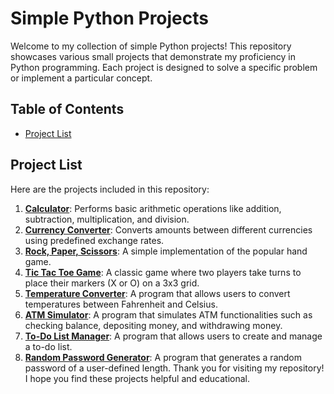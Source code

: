 # Simple Python Projects

Welcome to my collection of simple Python projects! This repository showcases various small projects that demonstrate my proficiency in Python programming. Each project is designed to solve a specific problem or implement a particular concept.

## Table of Contents

- [Project List](#project-list)

## Project List

Here are the projects included in this repository:

1. **[Calculator](https://github.com/mithrakaliraj/basic-python-projects/blob/main/calculator.py)**: Performs basic arithmetic operations like addition, subtraction, multiplication, and division.
2. **[Currency Converter](https://github.com/mithrakaliraj/basic-python-projects/blob/main/currencyconverter.py)**: Converts amounts between different currencies using predefined exchange rates.
3. **[Rock, Paper, Scissors](https://github.com/mithrakaliraj/basic-python-projects/blob/main/rockpaperscissors.py)**: A simple implementation of the popular hand game.
4. **[Tic Tac Toe Game](https://github.com/mithrakaliraj/basic-python-projects/blob/main/tic%20tac%20toe.py)**: A classic game where two players take turns to place their markers (X or O) on a 3x3 grid.
5. **[Temperature Converter](https://github.com/mithrakaliraj/basic-python-projects/blob/main/TemperatureConverter.py)**: A program that allows users to convert temperatures between Fahrenheit and Celsius.
6. **[ATM Simulator]()**: A program that simulates ATM functionalities such as checking balance, depositing money, and withdrawing money.
7. **[To-Do List Manager]()**: A program that allows users to create and manage a to-do list.
8. **[Random Password Generator]()**: A program that generates a random password of a user-defined length.
Thank you for visiting my repository! I hope you find these projects helpful and educational.
